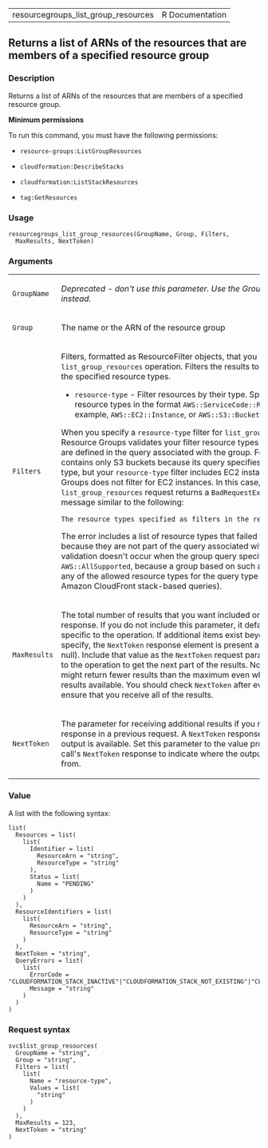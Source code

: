 <table style="width: 100%;">
<tbody>
<tr class="odd">
<td>resourcegroups_list_group_resources</td>
<td style="text-align: right;">R Documentation</td>
</tr>
</tbody>
</table>

## Returns a list of ARNs of the resources that are members of a specified resource group

### Description

Returns a list of ARNs of the resources that are members of a specified
resource group.

**Minimum permissions**

To run this command, you must have the following permissions:

-   `resource-groups:ListGroupResources`

-   `cloudformation:DescribeStacks`

-   `cloudformation:ListStackResources`

-   `tag:GetResources`

### Usage

    resourcegroups_list_group_resources(GroupName, Group, Filters,
      MaxResults, NextToken)

### Arguments

<table>
<colgroup>
<col style="width: 35%" />
<col style="width: 65%" />
</colgroup>
<tbody>
<tr class="odd">
<td><code
id="resourcegroups_list_group_resources_:_GroupName">GroupName</code></td>
<td><p><em>Deprecated - don't use this parameter. Use the Group request
field instead.</em></p></td>
</tr>
<tr class="even">
<td><code
id="resourcegroups_list_group_resources_:_Group">Group</code></td>
<td><p>The name or the ARN of the resource group</p></td>
</tr>
<tr class="odd">
<td><code
id="resourcegroups_list_group_resources_:_Filters">Filters</code></td>
<td><p>Filters, formatted as ResourceFilter objects, that you want to
apply to a <code>list_group_resources</code> operation. Filters the
results to include only those of the specified resource types.</p>
<ul>
<li><p><code>resource-type</code> - Filter resources by their type.
Specify up to five resource types in the format <code
style="white-space: pre;">⁠AWS::ServiceCode::ResourceType⁠</code>. For
example, <code style="white-space: pre;">⁠AWS::EC2::Instance⁠</code>, or
<code style="white-space: pre;">⁠AWS::S3::Bucket⁠</code>.</p></li>
</ul>
<p>When you specify a <code>resource-type</code> filter for
<code>list_group_resources</code>, Resource Groups validates your filter
resource types against the types that are defined in the query
associated with the group. For example, if a group contains only S3
buckets because its query specifies only that resource type, but your
<code>resource-type</code> filter includes EC2 instances, AWS Resource
Groups does not filter for EC2 instances. In this case, a
<code>list_group_resources</code> request returns a
<code>BadRequestException</code> error with a message similar to the
following:</p>
<p><code
style="white-space: pre;">⁠The resource types specified as filters in the request are not valid.⁠</code></p>
<p>The error includes a list of resource types that failed the
validation because they are not part of the query associated with the
group. This validation doesn't occur when the group query specifies
<code>AWS::AllSupported</code>, because a group based on such a query
can contain any of the allowed resource types for the query type
(tag-based or Amazon CloudFront stack-based queries).</p></td>
</tr>
<tr class="even">
<td><code
id="resourcegroups_list_group_resources_:_MaxResults">MaxResults</code></td>
<td><p>The total number of results that you want included on each page
of the response. If you do not include this parameter, it defaults to a
value that is specific to the operation. If additional items exist
beyond the maximum you specify, the <code>NextToken</code> response
element is present and has a value (is not null). Include that value as
the <code>NextToken</code> request parameter in the next call to the
operation to get the next part of the results. Note that the service
might return fewer results than the maximum even when there are more
results available. You should check <code>NextToken</code> after every
operation to ensure that you receive all of the results.</p></td>
</tr>
<tr class="odd">
<td><code
id="resourcegroups_list_group_resources_:_NextToken">NextToken</code></td>
<td><p>The parameter for receiving additional results if you receive a
<code>NextToken</code> response in a previous request. A
<code>NextToken</code> response indicates that more output is available.
Set this parameter to the value provided by a previous call's
<code>NextToken</code> response to indicate where the output should
continue from.</p></td>
</tr>
</tbody>
</table>

### Value

A list with the following syntax:

    list(
      Resources = list(
        list(
          Identifier = list(
            ResourceArn = "string",
            ResourceType = "string"
          ),
          Status = list(
            Name = "PENDING"
          )
        )
      ),
      ResourceIdentifiers = list(
        list(
          ResourceArn = "string",
          ResourceType = "string"
        )
      ),
      NextToken = "string",
      QueryErrors = list(
        list(
          ErrorCode = "CLOUDFORMATION_STACK_INACTIVE"|"CLOUDFORMATION_STACK_NOT_EXISTING"|"CLOUDFORMATION_STACK_UNASSUMABLE_ROLE",
          Message = "string"
        )
      )
    )

### Request syntax

    svc$list_group_resources(
      GroupName = "string",
      Group = "string",
      Filters = list(
        list(
          Name = "resource-type",
          Values = list(
            "string"
          )
        )
      ),
      MaxResults = 123,
      NextToken = "string"
    )
